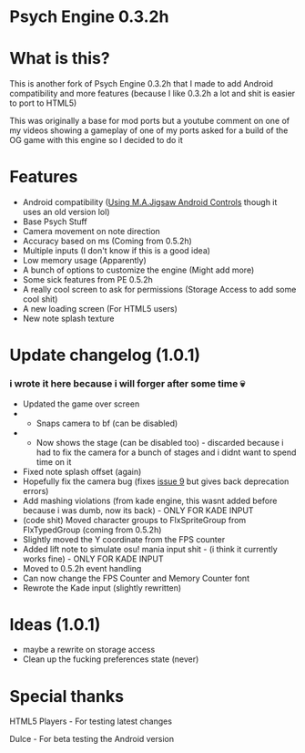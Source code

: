 # Psych Engine 0.3.2h

# What is this?

This is another fork of Psych Engine 0.3.2h that I made to add Android compatibility and more features (because I like 0.3.2h a lot and shit is easier to port to HTML5)

This was originally a base for mod ports but a youtube comment on one of my videos showing a gameplay of one of my ports asked for a build of the OG game with this engine so I decided to do it

# Features

- Android compatibility ([Using M.A.Jigsaw Android Controls](https://github.com/MAJigsaw77/FNF-Android-Porting) though it uses an old version lol)
- Base Psych Stuff
- Camera movement on note direction
- Accuracy based on ms (Coming from 0.5.2h)
- Multiple inputs (I don't know if this is a good idea)
- Low memory usage (Apparently)
- A bunch of options to customize the engine (Might add more)
- Some sick features from PE 0.5.2h
- A really cool screen to ask for permissions (Storage Access to add some cool shit)
- A new loading screen (For HTML5 users)
- New note splash texture

# Update changelog (1.0.1)

### i wrote it here because i will forger after some time :skull:

- Updated the game over screen
- - Snaps camera to bf (can be disabled)
- - Now shows the stage (can be disabled too) - discarded because i had to fix the camera for a bunch of stages and i didnt want to spend time on it
- Fixed note splash offset (again)
- Hopefully fix the camera bug (fixes [issue 9](https://github.com/SanicBTW/FNF-PsychEngine-0.3.2h/issues/9) but gives back deprecation errors)
- Add mashing violations (from kade engine, this wasnt added before because i was dumb, now its back) - ONLY FOR KADE INPUT
- (code shit) Moved character groups to FlxSpriteGroup from FlxTypedGroup (coming from 0.5.2h)
- Slightly moved the Y coordinate from the FPS counter
- Added lift note to simulate osu! mania input shit - (i think it currently works fine) - ONLY FOR KADE INPUT
- Moved to 0.5.2h event handling
- Can now change the FPS Counter and Memory Counter font
- Rewrote the Kade input (slightly rewritten)

# Ideas (1.0.1)

- maybe a rewrite on storage access 
- Clean up the fucking preferences state (never)

# Special thanks

HTML5 Players - For testing latest changes

Dulce - For beta testing the Android version
